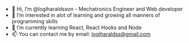 - 👋 Hi, I’m @logiharaldsson - Mechatronics Engineer and Web developer
- 👀 I’m interested in alot of learning and growing all manners of programming skills
- 🌱 I’m currently learning React, React Hooks and Node
- 📫 You can contact me by email: logiharaldss@gmail.com

<!---
logiharaldsson/logiharaldsson is a ✨ special ✨ repository because its `README.md` (this file) appears on your GitHub profile.
You can click the Preview link to take a look at your changes.
--->
